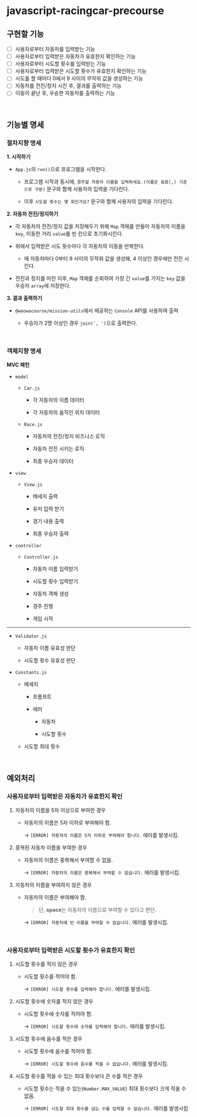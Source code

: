 # javascript-racingcar-precourse

## 구현할 기능

- [ ] 사용자로부터 자동차를 입력받는 기능
- [ ] 사용자로부터 입력받은 자동차가 유효한지 확인하는 기능
- [ ] 사용자로부터 시도할 횟수를 입력받는 기능
- [ ] 사용자로부터 입력받은 시도할 횟수가 유효한지 확인하는 기능
- [ ] 시도를 할 때마다 0에서 9 사이의 무작위 값을 생성하는 기능
- [ ] 자동차를 전진/정지 시킨 후, 결과를 출력하는 기능
- [ ] 이동이 끝난 후, 우승한 자동차를 출력하는 기능

<br>

## 기능별 명세

### 절차지향 명세

**1. 시작하기**

- `App.js`의 `run()`으로 프로그램을 시작한다.

  - 프로그램 시작과 동시에, `경주할 자동차 이름을 입력하세요.(이름은 쉼표(,) 기준으로 구분)` 문구와 함께 사용자의 입력을 기다린다.

  - 이후 `시도할 횟수는 몇 회인가요?` 문구와 함께 사용자의 입력을 기다린다.

**2. 자동차 전진/정지하기**

- 각 자동차의 전진/정지 값을 저장해두기 위해 `Map` 객체를 만들어 자동차의 이름을 `key`, 이동한 거리 `value`를 빈 칸으로 초기화시킨다.

- 위에서 입력받은 시도 횟수마다 각 자동차의 이동을 반복한다.

  - 매 자동차마다 0부터 9 사이의 무작위 값을 생성해, 4 이상인 경우에만 전진 시킨다.

- 전진과 정지를 마친 이후, `Map` 객체를 순회하여 가장 긴 `value`를 가지는 `key` 값을 우승자 `array`에 저장한다.

**3. 결과 출력하기**

- `@woowacourse/mission-utils`에서 제공하는 `Console` API를 사용하여 출력

  - 우승자가 2명 이상인 경우 `join(', ')`으로 출력한다.

<br>

### 객체지향 명세

**MVC 패턴**

- `model`

  - `Car.js`

    - 각 자동차의 이름 데이터

    - 각 자동차의 움직인 위치 데이터

  - `Race.js`

    - 자동차의 전진/정지 비즈니스 로직

    - 자동차 전진 시키는 로직

    - 최종 우승자 데이터

- `view`

  - `View.js`

    - 메세지 출력

    - 유저 입력 받기

    - 경기 내용 출력

    - 최종 우승자 출력

- `controller`

  - `Controller.js`

    - 자동차 이름 입력받기

    - 시도할 횟수 입력받기

    - 자동차 객체 생성

    - 경주 진행

    - 게임 시작

---

- `Validator.js`

  - 자동차 이름 유효성 판단

  - 시도할 횟수 유효성 판단

- `Constants.js`

  - 메세지

    - 프롬프트

    - 에러

      - 자동차

      - 시도할 횟수

  - 시도할 최대 횟수

<br>

## 예외처리

### 사용자로부터 입력받은 자동차가 유효한지 확인

1. 자동차의 이름을 5자 이상으로 부여한 경우

   - 자동차의 이름은 5자 이하로 부여해야 함.

     → `[ERROR] 자동차의 이름은 5자 이하로 부여해야 합니다.` 에러를 발생시킴.

2. 중복된 자동차 이름을 부여한 경우

   - 자동차의 이름은 중복해서 부여할 수 없음.

     → `[ERROR] 자동차의 이름은 중복해서 부여할 수 없습니다.` 에러를 발생시킴.

3. 자동차의 이름을 부여하지 않은 경우

   - 자동차의 이름은 부여해야 함.

     > 단, **space**는 자동차의 이름으로 부여할 수 있다고 판단.

     → `[ERROR] 자동차에 빈 이름을 부여할 수 없습니다.` 에러를 발생시킴.

<br>

### 사용자로부터 입력받은 시도할 횟수가 유효한지 확인

1. 시도할 횟수를 적지 않은 경우

   - 시도할 횟수를 적어야 함.

     → `[ERROR] 시도할 횟수를 입력해야 합니다.` 에러를 발생시킴.

2. 시도할 횟수에 숫자를 적지 않은 경우

   - 시도할 횟수에 숫자를 적어야 함.

     → `[ERROR] 시도할 횟수에 숫자를 입력해야 합니다.` 에러를 발생시킴.

3. 시도할 횟수에 음수를 적은 경우

   - 시도할 횟수에 음수를 적어야 함.

     → `[ERROR] 시도할 횟수에 음수를 적을 수 없습니다.` 에러를 발생시킴.

4. 시도할 횟수를 적을 수 있는 최대 횟수보다 큰 수를 적은 경우

   - 시도할 횟수는 적을 수 있는(`Number.MAX_VALUE`) 최대 횟수보다 크게 적을 수 없음.

     → `[ERROR] 시도할 최대 횟수를 넘는 수를 입력할 수 없습니다.` 에러를 발생시킴
